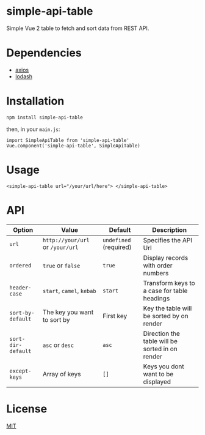 # simple-api-table

Simple Vue 2 table to fetch and sort data from REST API.

# Dependencies

* [axios](https://github.com/mzabriskie/axios)
* [lodash](https://github.com/lodash/lodash)

# Installation

```bash
npm install simple-api-table
```

then, in your `main.js`:

```
import SimpleApiTable from 'simple-api-table'
Vue.component('simple-api-table', SimpleApiTable)
```

# Usage

```
<simple-api-table url="/your/url/here"> </simple-api-table>
```

# API

| Option | Value | Default | Description |
| ------ | ------ | ------ | ------ |
| `url` | `http://your/url` or `/your/url` | `undefined` (required) | Specifies the API Url
| `ordered` | `true` or `false`| `true` | Display records with order numbers
| `header-case` | `start`, `camel`, `kebab` | `start` | Transform keys to a case for table headings
| `sort-by-default` | The key you want to sort by | First key | Key the table will be sorted by on render
| `sort-dir-default` | `asc` or `desc` | `asc` | Direction the table will be sorted in on render
| `except-keys` | Array of keys | `[]` | Keys you dont want to be displayed

# License

[MIT](https://opensource.org/licenses/MIT)
